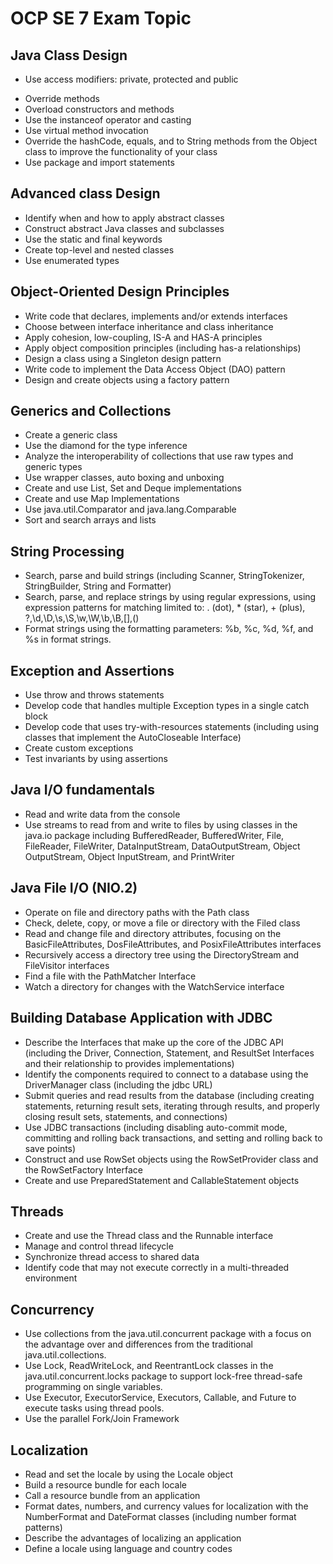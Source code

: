 # OCP SE 7 Exam Topic 

## Java Class Design
* Use access modifiers: private, protected and public
- Override methods
- Overload constructors and methods
- Use the instanceof operator and casting
- Use virtual method invocation
- Override the hashCode, equals, and to String methods from the Object class to improve the functionality of your class
- Use package and import statements

## Advanced class Design

- Identify when and how to apply abstract classes
- Construct abstract Java classes and subclasses
- Use the static and final keywords
- Create top-level and nested classes
- Use enumerated types

## Object-Oriented Design Principles

- Write code that declares, implements and/or extends interfaces
- Choose between interface inheritance and class inheritance
- Apply cohesion, low-coupling, IS-A and HAS-A principles
- Apply object composition principles (including has-a relationships)
- Design a class using a Singleton design pattern
- Write code to implement the Data Access Object (DAO) pattern
- Design and create objects using a factory pattern

## Generics and Collections

- Create a generic class
- Use the diamond for the type inference
- Analyze the interoperability of collections that use raw types and generic types
- Use wrapper classes, auto boxing and unboxing
- Create and use List, Set and Deque implementations
- Create and use Map Implementations
- Use java.util.Comparator and java.lang.Comparable
- Sort and search arrays and lists

## String Processing

- Search, parse and build strings (including Scanner, StringTokenizer, StringBuilder, String and Formatter)
- Search, parse, and replace strings by using regular expressions, using expression patterns for matching limited to: . (dot), * (star), + (plus), ?,\d,\D,\s,\S,\w,\W,\b,\B,[],()
- Format strings using the formatting parameters: %b, %c, %d, %f, and %s in format strings.

## Exception and Assertions

- Use throw and throws statements
- Develop code that handles multiple Exception types in a single catch block
- Develop code that uses try-with-resources statements (including using classes that implement the AutoCloseable Interface)
- Create custom exceptions
- Test invariants by using assertions

## Java I/O fundamentals

- Read and write data from the console
- Use streams to read from and write to files by using classes in the java.io package including BufferedReader, BufferedWriter, File, FileReader, FileWriter, DataInputStream, DataOutputStream, Object OutputStream, Object InputStream, and PrintWriter

## Java File I/O (NIO.2)

- Operate on file and directory paths with the Path class
- Check, delete, copy, or move a file or directory with the Filed class
- Read and change file and directory attributes, focusing on the BasicFileAttributes, DosFileAttributes, and PosixFileAttributes  interfaces
- Recursively access a directory tree using the DirectoryStream and FileVisitor interfaces
- Find a file with the PathMatcher Interface
- Watch a directory for changes with the WatchService interface

## Building Database Application with JDBC

- Describe the Interfaces that make up the core of the JDBC API (including the Driver, Connection, Statement, and ResultSet Interfaces and their relationship to provides implementations)
- Identify the components required to connect to a database using the DriverManager class (including the jdbc URL)
- Submit queries and read results from the database (including creating statements, returning result sets, iterating through results, and properly closing result sets, statements, and connections)
- Use JDBC transactions (including disabling auto-commit mode, committing and rolling back transactions, and setting and rolling back to save points)
- Construct and use RowSet objects using the RowSetProvider class and the RowSetFactory Interface
- Create and use PreparedStatement and CallableStatement objects

## Threads

- Create and use the Thread class and the Runnable interface
- Manage and control thread lifecycle
- Synchronize thread access to shared data
- Identify code that may not execute correctly in a multi-threaded environment

## Concurrency

- Use collections from the java.util.concurrent package with a focus on the advantage over and differences from the traditional java.util.collections.
- Use Lock, ReadWriteLock, and ReentrantLock classes in the java.util.concurrent.locks package to support lock-free thread-safe programming on single variables.
- Use Executor, ExecutorService, Executors, Callable, and Future to execute tasks using thread pools.
- Use the parallel Fork/Join Framework

## Localization

- Read and set the locale by using the Locale object
- Build a resource bundle for each locale
- Call a resource bundle from an application
- Format dates, numbers, and currency values for localization with the NumberFormat and DateFormat classes (including number format patterns)
- Describe the advantages of localizing an application
- Define a locale using language and country codes